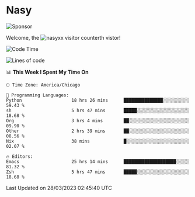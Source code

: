 # Nasy

<!--
<p align="center">
<img height="200" src="https://github-readme-stats.vercel.app/api?username=nasyxx&count_private=true&show_icons=true&theme=dracula&include_all_commits=true"/>
<img height="200" src="https://github-readme-stats.vercel.app/api/top-langs/?username=nasyxx&theme=dracula&hide=html,jupyter+notebook&count_private=true&show_icons=true"/>
</p>

  
----------------
-->

![Sponsor](https://img.shields.io/static/v1.svg?label=Sponsor&message=%E2%9D%A4&logo=GitHub&style=flat&color=pink)
 
Welcome, the ![nasyxx visitor counter](https://count.getloli.com/get/@nasyxx?theme=rule34)th vistor!
 
<!--START_SECTION:waka-->
![Code Time](http://img.shields.io/badge/Code%20Time-3%2C320%20hrs%2036%20mins-blue)

![Lines of code](https://img.shields.io/badge/From%20Hello%20World%20I%27ve%20Written-6.2%20million%20lines%20of%20code-blue)

📊 **This Week I Spent My Time On** 

```text
🕑︎ Time Zone: America/Chicago

💬 Programming Languages: 
Python                   18 hrs 26 mins      ███████████████░░░░░░░░░░   59.43 % 
sh                       5 hrs 47 mins       █████░░░░░░░░░░░░░░░░░░░░   18.68 % 
Org                      3 hrs 4 mins        ██░░░░░░░░░░░░░░░░░░░░░░░   09.90 % 
Other                    2 hrs 39 mins       ██░░░░░░░░░░░░░░░░░░░░░░░   08.56 % 
Nix                      38 mins             █░░░░░░░░░░░░░░░░░░░░░░░░   02.07 % 

🔥 Editors: 
Emacs                    25 hrs 14 mins      ████████████████████░░░░░   81.32 % 
Zsh                      5 hrs 47 mins       █████░░░░░░░░░░░░░░░░░░░░   18.68 % 
```


 Last Updated on 28/03/2023 02:45:40 UTC
<!--END_SECTION:waka-->

<!-- ![visitors](https://visitor-badge.laobi.icu/badge?page_id=nasyxx.nasyxx) -->
